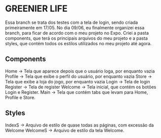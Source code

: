 # GREENIER LIFE
Essa branch se trata dos testes com a tela de login, sendo criada primeiramente em 17/05.
No dia 09/06, eu finalmente organizei essa branch, para ficar de acordo com o meu projeto no Expo. Criei a pasta components, que terá os principais arquivos do meu projeto e a pasta styles, que contém todos os estilos utilizados no meu projeto até agora.

## Components
Home -> Tela que aparece depois que o usuário loga, por enquanto vazia
Profile -> Tela que exibe o perfil do usuário, por enquanto vazia
Store -> Tela que exibe a loja do jogo, por enquanto vazia
Login -> Tela de login
Register -> Tela de register
Welcome -> Tela inicial, que contém os botões Login e Register.
Main -> Tela que contém tabs que levam para Home, Profile e Store.

## Styles
IndexS -> Arquivo de estilo de quase todas as páginas, com excessão da Welcome
WelcomeS -> Arquivo de estilo da tela Welcome.
